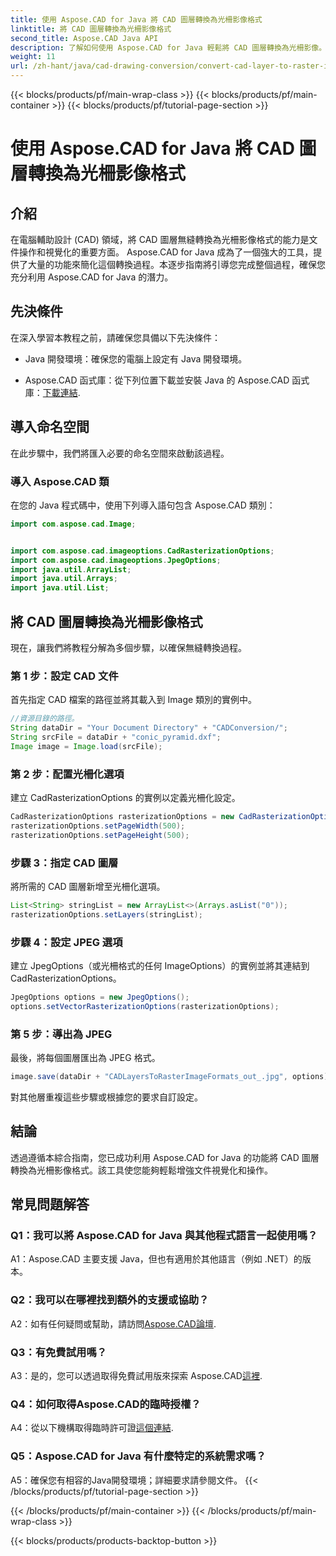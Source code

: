```yaml
---
title: 使用 Aspose.CAD for Java 將 CAD 圖層轉換為光柵影像格式
linktitle: 將 CAD 圖層轉換為光柵影像格式
second_title: Aspose.CAD Java API
description: 了解如何使用 Aspose.CAD for Java 輕鬆將 CAD 圖層轉換為光柵影像。請遵循我們的無縫文件視覺化逐步指南。
weight: 11
url: /zh-hant/java/cad-drawing-conversion/convert-cad-layer-to-raster-image/
---
```


{{< blocks/products/pf/main-wrap-class >}}
{{< blocks/products/pf/main-container >}}
{{< blocks/products/pf/tutorial-page-section >}}

# 使用 Aspose.CAD for Java 將 CAD 圖層轉換為光柵影像格式

## 介紹

在電腦輔助設計 (CAD) 領域，將 CAD 圖層無縫轉換為光柵影像格式的能力是文件操作和視覺化的重要方面。 Aspose.CAD for Java 成為了一個強大的工具，提供了大量的功能來簡化這個轉換過程。本逐步指南將引導您完成整個過程，確保您充分利用 Aspose.CAD for Java 的潛力。

## 先決條件

在深入學習本教程之前，請確保您具備以下先決條件：

- Java 開發環境：確保您的電腦上設定有 Java 開發環境。

-  Aspose.CAD 函式庫：從下列位置下載並安裝 Java 的 Aspose.CAD 函式庫：[下載連結](https://releases.aspose.com/cad/java/).

## 導入命名空間

在此步驟中，我們將匯入必要的命名空間來啟動該過程。

### 導入 Aspose.CAD 類

在您的 Java 程式碼中，使用下列導入語句包含 Aspose.CAD 類別：

```java
import com.aspose.cad.Image;


import com.aspose.cad.imageoptions.CadRasterizationOptions;
import com.aspose.cad.imageoptions.JpegOptions;
import java.util.ArrayList;
import java.util.Arrays;
import java.util.List;
```

## 將 CAD 圖層轉換為光柵影像格式

現在，讓我們將教程分解為多個步驟，以確保無縫轉換過程。

### 第 1 步：設定 CAD 文件

首先指定 CAD 檔案的路徑並將其載入到 Image 類別的實例中。

```java
//資源目錄的路徑。
String dataDir = "Your Document Directory" + "CADConversion/";
String srcFile = dataDir + "conic_pyramid.dxf";
Image image = Image.load(srcFile);
```

### 第 2 步：配置光柵化選項

建立 CadRasterizationOptions 的實例以定義光柵化設定。

```java
CadRasterizationOptions rasterizationOptions = new CadRasterizationOptions();
rasterizationOptions.setPageWidth(500);
rasterizationOptions.setPageHeight(500);
```

### 步驟 3：指定 CAD 圖層

將所需的 CAD 圖層新增至光柵化選項。

```java
List<String> stringList = new ArrayList<>(Arrays.asList("0"));
rasterizationOptions.setLayers(stringList);
```

### 步驟 4：設定 JPEG 選項

建立 JpegOptions（或光柵格式的任何 ImageOptions）的實例並將其連結到 CadRasterizationOptions。

```java
JpegOptions options = new JpegOptions();
options.setVectorRasterizationOptions(rasterizationOptions);
```

### 第 5 步：導出為 JPEG

最後，將每個圖層匯出為 JPEG 格式。

```java
image.save(dataDir + "CADLayersToRasterImageFormats_out_.jpg", options);
```

對其他層重複這些步驟或根據您的要求自訂設定。

## 結論

透過遵循本綜合指南，您已成功利用 Aspose.CAD for Java 的功能將 CAD 圖層轉換為光柵影像格式。該工具使您能夠輕鬆增強文件視覺化和操作。

## 常見問題解答

### Q1：我可以將 Aspose.CAD for Java 與其他程式語言一起使用嗎？

A1：Aspose.CAD 主要支援 Java，但也有適用於其他語言（例如 .NET）的版本。

### Q2：我可以在哪裡找到額外的支援或協助？

 A2：如有任何疑問或幫助，請訪問[Aspose.CAD論壇](https://forum.aspose.com/c/cad/19).

### Q3：有免費試用嗎？

A3：是的，您可以透過取得免費試用版來探索 Aspose.CAD[這裡](https://releases.aspose.com/).

### Q4：如何取得Aspose.CAD的臨時授權？

 A4：從以下機構取得臨時許可證[這個連結](https://purchase.aspose.com/temporary-license/).

### Q5：Aspose.CAD for Java 有什麼特定的系統需求嗎？

A5：確保您有相容的Java開發環境；詳細要求請參閱文件。
{{< /blocks/products/pf/tutorial-page-section >}}

{{< /blocks/products/pf/main-container >}}
{{< /blocks/products/pf/main-wrap-class >}}

{{< blocks/products/products-backtop-button >}}
